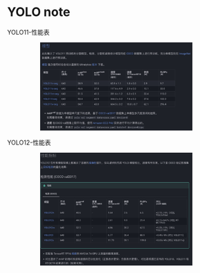 # YOLO note



YOLO11-性能表

<p align="center">
  <img width=70% height=40% src="/temp_imgs/YOLO11-mAP.jpg">
</p>


YOLO12-性能表

<p align="center">
  <img width=70% height=40% src="/temp_imgs/YOLO12-mAP.jpg">
</p>


